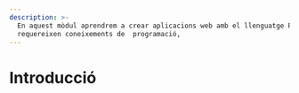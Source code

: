```yaml
---
description: >-
  En aquest mòdul aprendrem a crear aplicacions web amb el llenguatge PHP. Es
  requereixen coneixements de  programació,
---
```


# Introducció

